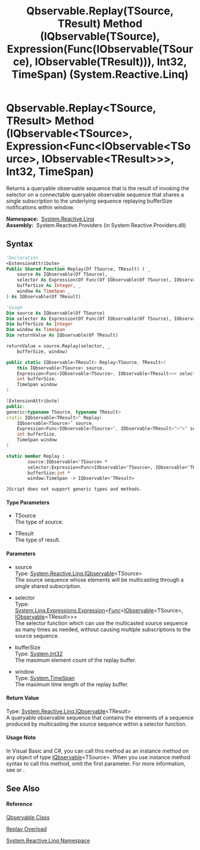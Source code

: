 ﻿---
title: Qbservable.Replay(TSource, TResult) Method (IQbservable(TSource), Expression(Func(IObservable(TSource), IObservable(TResult))), Int32, TimeSpan) (System.Reactive.Linq)
TOCTitle: Replay(TSource, TResult) Method (IQbservable(TSource), Expression(Func(IObservable(TSource), IObservable(TResult))), Int32, TimeSpan)
ms:assetid: M:System.Reactive.Linq.Qbservable.Replay``2(System.Reactive.Linq.IQbservable{``0},System.Linq.Expressions.Expression{System.Func{System.IObservable{``0},System.IObservable{``1}}},System.Int32,System.TimeSpan)
ms:mtpsurl: https://msdn.microsoft.com/en-us/library/Hh211660(v=VS.103)
ms:contentKeyID: 36069106
ms.date: 06/28/2011
mtps_version: v=VS.103
dev_langs:
- vb
- csharp
- c++
- fsharp
- jscript
---

# Qbservable.Replay\<TSource, TResult\> Method (IQbservable\<TSource\>, Expression\<Func\<IObservable\<TSource\>, IObservable\<TResult\>\>\>, Int32, TimeSpan)

Returns a queryable observable sequence that is the result of invoking the selector on a connectable queryable observable sequence that shares a single subscription to the underlying sequence replaying bufferSize notifications within window.

**Namespace:**  [System.Reactive.Linq](hh211929\(v=vs.103\).md)  
**Assembly:**  System.Reactive.Providers (in System.Reactive.Providers.dll)

## Syntax

``` vb
'Declaration
<ExtensionAttribute> _
Public Shared Function Replay(Of TSource, TResult) ( _
    source As IQbservable(Of TSource), _
    selector As Expression(Of Func(Of IObservable(Of TSource), IObservable(Of TResult))), _
    bufferSize As Integer, _
    window As TimeSpan _
) As IQbservable(Of TResult)
```

``` vb
'Usage
Dim source As IQbservable(Of TSource)
Dim selector As Expression(Of Func(Of IObservable(Of TSource), IObservable(Of TResult)))
Dim bufferSize As Integer
Dim window As TimeSpan
Dim returnValue As IQbservable(Of TResult)

returnValue = source.Replay(selector, _
    bufferSize, window)
```

``` csharp
public static IQbservable<TResult> Replay<TSource, TResult>(
    this IQbservable<TSource> source,
    Expression<Func<IObservable<TSource>, IObservable<TResult>>> selector,
    int bufferSize,
    TimeSpan window
)
```

``` c++
[ExtensionAttribute]
public:
generic<typename TSource, typename TResult>
static IQbservable<TResult>^ Replay(
    IQbservable<TSource>^ source, 
    Expression<Func<IObservable<TSource>^, IObservable<TResult>^>^>^ selector, 
    int bufferSize, 
    TimeSpan window
)
```

``` fsharp
static member Replay : 
        source:IQbservable<'TSource> * 
        selector:Expression<Func<IObservable<'TSource>, IObservable<'TResult>>> * 
        bufferSize:int * 
        window:TimeSpan -> IQbservable<'TResult> 
```

``` jscript
JScript does not support generic types and methods.
```

#### Type Parameters

  - TSource  
    The type of source.

<!-- end list -->

  - TResult  
    The type of result.

#### Parameters

  - source  
    Type: [System.Reactive.Linq.IQbservable](hh229328\(v=vs.103\).md)\<TSource\>  
    The source sequence whose elements will be multicasting through a single shared subscription.  

<!-- end list -->

  - selector  
    Type: [System.Linq.Expressions.Expression](https://msdn.microsoft.com/en-us/library/Bb335710)\<[Func](https://msdn.microsoft.com/en-us/library/Bb549151)\<[IObservable](https://msdn.microsoft.com/en-us/library/Dd990377)\<TSource\>, [IObservable](https://msdn.microsoft.com/en-us/library/Dd990377)\<TResult\>\>\>  
    The selector function which can use the multicasted source sequence as many times as needed, without causing multiple subscriptions to the source sequence.  

<!-- end list -->

  - bufferSize  
    Type: [System.Int32](https://msdn.microsoft.com/en-us/library/td2s409d)  
    The maximum element count of the replay buffer.  

<!-- end list -->

  - window  
    Type: [System.TimeSpan](https://msdn.microsoft.com/en-us/library/269ew577)  
    The maximum time length of the replay buffer.  

#### Return Value

Type: [System.Reactive.Linq.IQbservable](hh229328\(v=vs.103\).md)\<TResult\>  
A queryable observable sequence that contains the elements of a sequence produced by multicasting the source sequence within a selector function.  

#### Usage Note

In Visual Basic and C\#, you can call this method as an instance method on any object of type [IQbservable](hh229328\(v=vs.103\).md)\<TSource\>. When you use instance method syntax to call this method, omit the first parameter. For more information, see [](https://msdn.microsoft.com/en-us/library/Bb384936) or [](https://msdn.microsoft.com/en-us/library/Bb383977).

## See Also

#### Reference

[Qbservable Class](hh211693\(v=vs.103\).md)

[Replay Overload](hh229030\(v=vs.103\).md)

[System.Reactive.Linq Namespace](hh211929\(v=vs.103\).md)

